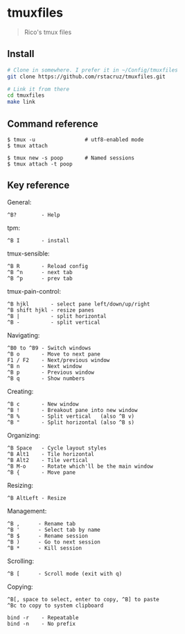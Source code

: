 # tmuxfiles

> Rico's tmux files

## Install

```sh
# Clone in somewhere. I prefer it in ~/Config/tmuxfiles
git clone https://github.com/rstacruz/tmuxfiles.git

# Link it from there
cd tmuxfiles
make link
```

## Command reference

    $ tmux -u                # utf8-enabled mode
    $ tmux attach

    $ tmux new -s poop       # Named sessions
    $ tmux attach -t poop

## Key reference

General:

    ^B?        - Help

tpm:

    ^B I       - install

tmux-sensible:

    ^B R       - Reload config
    ^B ^n      - next tab
    ^B ^p      - prev tab

tmux-pain-control:

    ^B hjkl       - select pane left/down/up/right
    ^B shift hjkl - resize panes
    ^B |          - split horizontal
    ^B -          - split vertical

Navigating:

    ^B0 to ^B9 - Switch windows
    ^B o       - Move to next pane
    F1 / F2    - Next/previous window
    ^B n       - Next window
    ^B p       - Previous window
    ^B q       - Show numbers

Creating:

    ^B c       - New window
    ^B !       - Breakout pane into new window
    ^B %       - Split vertical   (also ^B v)
    ^B "       - Split horizontal (also ^B s)

Organizing:

    ^B Space   - Cycle layout styles
    ^B Alt1    - Tile horizontal
    ^B Alt2    - Tile vertical
    ^B M-o     - Rotate which'll be the main window
    ^B {       - Move pane

Resizing:

    ^B AltLeft - Resize

Management:

    ^B ,      - Rename tab
    ^B '      - Select tab by name
    ^B $      - Rename session
    ^B )      - Go to next session
    ^B *      - Kill session

Scrolling:

    ^B [      - Scroll mode (exit with q)

Copying:

    ^B[, space to select, enter to copy, ^B] to paste
    ^Bc to copy to system clipboard

    bind -r    - Repeatable
    bind -n    - No prefix
